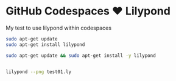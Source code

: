 # GitHub Codespaces ♥️ Lilypond

My test to use lilypond within codespaces


```bash
sudo apt-get update
sudo apt-get install lilypond

sudo apt-get update && sudo apt-get install -y lilypond


lilypond --png test01.ly
```